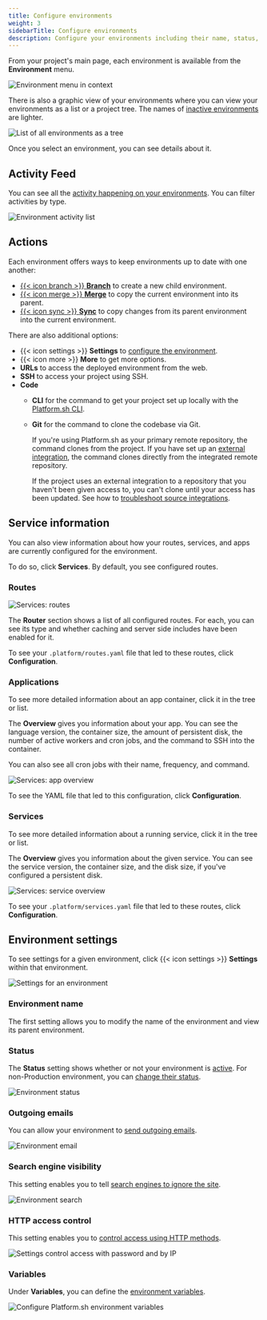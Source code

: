 ```yaml
---
title: Configure environments
weight: 3
sidebarTitle: Configure environments
description: Configure your environments including their name, status, and visibility.
---
```


From your project's main page, each environment is available from the **Environment** menu.

![Environment menu in context](/images/management-console/env-pulldown.png "0.4")

There is also a graphic view of your environments where you can view your environments as a list or a project tree.
The names of [inactive environments](../../other/glossary.md#inactive-environment) are lighter.

![List of all environments as a tree](/images/management-console/environments.png "0.5")

Once you select an environment, you can see details about it.

## Activity Feed

You can see all the [activity happening on your environments](../../increase-observability/logs/access-logs.md#activity-logs).
You can filter activities by type.

![Environment activity list](/images/management-console/activity.png "0.5")

## Actions

Each environment offers ways to keep environments up to date with one another:

* [{{< icon branch >}} **Branch**](../../other/glossary.md#branch) to create a new child environment.
* [{{< icon merge >}} **Merge**](../../other/glossary.md#merge) to copy the current environment into its parent.
* [{{< icon sync >}} **Sync**](../../other/glossary.md#sync)
  to copy changes from its parent environment into the current environment.

There are also additional options:

* {{< icon settings >}} **Settings** to [configure the environment](#environment-settings).
* {{< icon more >}} **More** to get more options.
* **URLs** to access the deployed environment from the web.
* **SSH** to access your project using SSH.
* **Code**
  * **CLI** for the command to get your project set up locally with the [Platform.sh CLI](../cli/_index.md).
  * **Git** for the command to clone the codebase via Git.
  
    If you're using Platform.sh as your primary remote repository, the command clones from the project.
    If you have set up an [external integration](../../integrations/source/_index.md),
    the command clones directly from the integrated remote repository.

    If the project uses an external integration to a repository that you haven't been given access to,
    you can't clone until your access has been updated.
    See how to [troubleshoot source integrations](../../integrations/source/troubleshoot.md).

## Service information

You can also view information about how your routes, services, and apps are currently configured for the environment.

To do so, click **Services**.
By default, you see configured routes.

### Routes

![Services: routes](/images/management-console/service-tab/routes.png "0.5")

The **Router** section shows a list of all configured routes.
For each, you can see its type and whether caching and server side includes have been enabled for it.

To see your `.platform/routes.yaml` file that led to these routes, click **Configuration**.

### Applications

To see more detailed information about an app container, click it in the tree or list.

The **Overview** gives you information about your app.
You can see the language version, the container size, the amount of persistent disk,
the number of active workers and cron jobs, and the command to SSH into the container.

You can also see all cron jobs with their name, frequency, and command.

![Services: app overview](/images/management-console/service-tab/app-overview.png "0.5")

To see the YAML file that led to this configuration, click **Configuration**.

### Services

To see more detailed information about a running service, click it in the tree or list.

The **Overview** gives you information about the given service.
You can see the service version, the container size, and the disk size, if you've configured a persistent disk.

![Services: service overview](/images/management-console/service-tab/service-overview.png "0.5")

To see your `.platform/services.yaml` file that led to these routes, click **Configuration**.

## Environment settings

To see settings for a given environment, click {{< icon settings >}} **Settings** within that environment.

![Settings for an environment](/images/management-console/env-settings.png "0.75")

### Environment name

The first setting allows you to modify the name of the environment and view its parent environment.

### Status

The **Status** setting shows whether or not your environment is [active](../../other/glossary.md#active-environment).
For non-Production environment, you can [change their status](../../environments/deactivate-environment.md).

![Environment status](/images/management-console/env-status.png "0.5")

### Outgoing emails

You can allow your environment to [send outgoing emails](../../development/email.md).

![Environment email](/images/management-console/env-email.png "0.75")

### Search engine visibility

This setting enables you to tell [search engines to ignore the site](../../environments/search-engine-visibility.md).

![Environment search](/images/management-console/env-search.png "0.5")

### HTTP access control

This setting enables you to [control access using HTTP methods](../../environments/http-access-control.md).

![Settings control access with password and by IP](/images/management-console/settings-basics-access-control.png "0.5")

### Variables

Under **Variables**, you can define the [environment variables](../../development/variables/_index.md).

![Configure Platform.sh environment variables](/images/management-console/settings-variables-environment.png "0.6")
